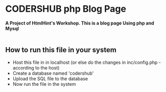 # CODERSHUB php Blog Page
**A Project of HtmlHint's Workshop. This is a blog page Using php and Mysql**
<br/><br/>

## How to run this file in your system 
<ul>
    <li> Host this file in in localhost (or else do the changes in inc/config.php - according to the host)</li>
    <li> Create a database named 'codershub'</li>
    <li> Upload the SQL file to the database </li>
    <li> Now run the file in the system </li>
</ul>